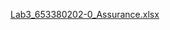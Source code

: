 [Lab3_653380202-0_Assurance.xlsx](https://github.com/user-attachments/files/21204326/Lab3_653380202-0_Assurance.xlsx)
